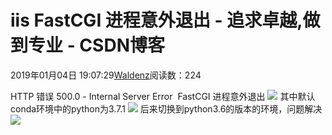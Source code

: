 
# iis FastCGI 进程意外退出 - 追求卓越,做到专业 - CSDN博客


2019年01月04日 19:07:29[Waldenz](https://me.csdn.net/enter89)阅读数：224


HTTP 错误 500.0 - Internal Server Error  FastCGI 进程意外退出
![](https://img-blog.csdnimg.cn/20190104172757112.png?x-oss-process=image/watermark,type_ZmFuZ3poZW5naGVpdGk,shadow_10,text_aHR0cHM6Ly9ibG9nLmNzZG4ubmV0L2VudGVyODk=,size_16,color_FFFFFF,t_70)
其中默认conda环境中的python为3.7.1
![](https://img-blog.csdnimg.cn/20190104190507607.png)
后来切换到python3.6的版本的环境，问题解决
![](https://img-blog.csdnimg.cn/20190104190639233.png)


